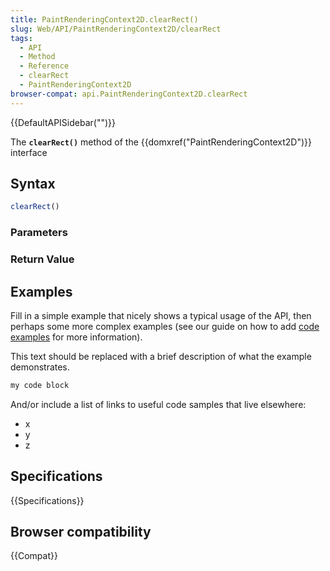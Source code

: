 ```yaml
---
title: PaintRenderingContext2D.clearRect()
slug: Web/API/PaintRenderingContext2D/clearRect
tags:
  - API
  - Method
  - Reference
  - clearRect
  - PaintRenderingContext2D
browser-compat: api.PaintRenderingContext2D.clearRect
---
```

{{DefaultAPISidebar("")}}

The **`clearRect()`** method of the {{domxref("PaintRenderingContext2D")}} interface 

## Syntax

```js
clearRect()
```

### Parameters



### Return Value



## Examples

Fill in a simple example that nicely shows a typical usage of the API, then perhaps some more complex examples (see our guide on how to add [code examples](/en-US/docs/MDN/Contribute/Structures/Code_examples) for more information).

This text should be replaced with a brief description of what the example demonstrates.

```js
my code block
```

And/or include a list of links to useful code samples that live elsewhere:

*   x
*   y
*   z

## Specifications

{{Specifications}}

## Browser compatibility

{{Compat}}

